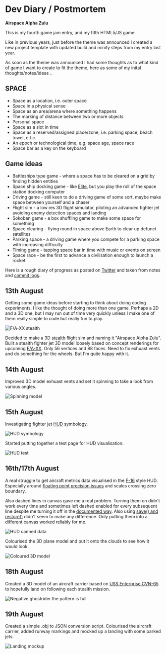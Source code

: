 # Dev Diary / Postmortem

**Airspace Alpha Zulu**

This is my fourth game jam entry, and my fifth HTML5/JS game.

Like in previous years, just before the theme was announced I created a new project template with updated build and minify steps from my entry last year.

As soon as the theme was announced I had some thoughts as to what kind of game I want to create to fit the theme, here as some of my inital thoughts/notes/ideas ..

SPACE
-----
* Space as a location, i.e. outer space
* Space in a physical sense
* Space as an area/arena where something happens
* The marking of distance between two or more objects
* Personal space
* Space as a slot in time
* Space as a reserved/assigned place/zone, i.e. parking space, beach towel, e.t.c.
* An epoch or technological time, e.g. space age, space race
* Space bar as a key on the keyboard

Game ideas
----------
* Battleships type game - where a space has to be cleared on a grid by finding hidden entities
* Space ship docking game - like [Elite](http://www.bbcmicro.co.uk/game.php?id=366), but you play the roll of the space station docking computer
* Driving game - still keen to do a driving game of some sort, maybe make space between yourself and a chaser
* Flight sim - a low res 3D flight simulator, piloting an advanced fighter jet avoiding enemy detection spaces and landing
* Sokoban game - a box shuffling game to make some space for something
* Space clearing - flying round in space above Earth to clear up defunct satellites
* Parking space - a driving game where you compete for a parking space with increasing difficulty
* Timing game - tapping space bar in time with music or events on screen
* Space race - be the first to advance a civilisation enough to launch a rocket

Here is a rough diary of progress as posted on [Twitter](https://twitter.com/femtosonic) and taken from notes and [commit logs](https://github.com/picosonic/js13k-2021/commits/)..

13th August
-----------
Getting some game ideas before starting to think about doing coding experiments. I like the thought of doing more than one game. Perhaps a 2D and a 3D one, but I may run out of time very quickly unless I make one of them really simple to code but really fun to play.

![F/A-XX stealth](aug13.jpg?raw=true "F/A-XX stealth")

Decided to make a 3D [stealth](https://en.wikipedia.org/wiki/Stealth_aircraft) flight sim and naming it "Airspace Alpha Zulu". Built a stealth fighter jet 3D model loosely based on concept renderings for upcoming [F/A-XX](https://en.wikipedia.org/wiki/F/A-XX_program). Only 56 vertices and 88 faces. Need to fix exhuast vents and do something for the wheels. But I'm quite happy with it.

14th August
-----------
Improved 3D model exhuast vents and set it spinning to take a look from various angles.

![Spinning model](aug14.gif?raw=true "Spinning model")

15th August
-----------
Investigating fighter jet [HUD](https://en.wikipedia.org/wiki/Head-up_display) symbology.

![HUD symbology](aug15.jpg?raw=true "HUD symbology")

Started putting together a test page for HUD visualisation.

![HUD test](aug15b.png?raw=true "HUD test")

16th/17th August
----------------
A real struggle to get aircraft metrics data visualised in the [F-16](https://en.wikipedia.org/wiki/General_Dynamics_F-16_Fighting_Falcon) style HUD. Especially around [floating point precision issues](https://stackoverflow.com/questions/1458633/how-to-deal-with-floating-point-number-precision-in-javascript) and scales crossing zero boundary.

Also dashed lines in canvas gave me a real problem. Turning them on didn't work every time and sometimes left dashed enabled for every subsequent line despite me turning it off in the [documented way](https://developer.mozilla.org/en-US/docs/Web/API/CanvasRenderingContext2D/setLineDash). Also using [save() and restore()](https://stackoverflow.com/questions/41513197/how-to-reset-canvas-path-style) didn't seem to make any difference. Only putting them into a different canvas worked reliably for me.

![HUD canned data](aug17.gif?raw=true "HUD canned data")

Colourised the 3D plane model and put it onto the clouds to see how it would look.

![Coloured 3D model](aug17b.png?raw=true "Coloured 3D model")

18th August
-----------
Created a 3D model of an aircraft carrier based on [USS Enterprise CVN-65](https://en.wikipedia.org/wiki/USS_Enterprise_(CVN-65)) to hopefully land on following each stealth mission.

![Negative ghostrider the pattern is full](aug18.gif?raw=true "Negative ghostrider the pattern is full")

19th August
-----------
Created a simple .obj to JSON conversion script. Colourised the aircraft carrier, added runway markings and mocked up a landing with some parked jets.

![Landing mockup](aug19.gif?raw=true "Landing mockup")

